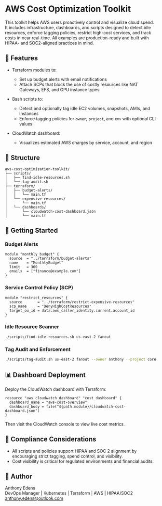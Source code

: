 # AWS Cost Optimization Toolkit

This toolkit helps AWS users proactively control and visualize cloud spend. It includes infrastructure, dashboards, and scripts designed to detect idle resources, enforce tagging policies, restrict high-cost services, and track costs in near real-time. All examples are production-ready and built with HIPAA- and SOC2-aligned practices in mind.

## 🔧 Features

- Terraform modules to:
  - Set up budget alerts with email notifications
  - Attach SCPs that block the use of costly resources like NAT Gateways, EFS, and GPU instance types

- Bash scripts to:
  - Detect and optionally tag idle EC2 volumes, snapshots, AMIs, and instances
  - Enforce tagging policies for `owner`, `project`, and `env` with optional CLI values

- CloudWatch dashboard:
  - Visualizes estimated AWS charges by service, account, and region

## 📁 Structure
```
aws-cost-optimization-toolkit/
├── scripts/
│   ├── find-idle-resources.sh
│   └── tag-audit.sh
├── terraform/
│   ├── budget-alerts/
│   │   └── main.tf
│   └── expensive-resources/
│       └── main.tf
│   └── dashboards/
│       └── cloudwatch-cost-dashboard.json
│       └── main.tf
```
## 🚀 Getting Started

### Budget Alerts

```hcl
module "monthly_budget" {
  source  = "../terraform/budget-alerts"
  name    = "MonthlyBudget"
  limit   = 300
  emails  = ["finance@example.com"]
}
```

### Service Control Policy (SCP)

```hcl
module "restrict_resources" {
  source       = "../terraform/restrict-expensive-resources"
  scp_name     = "DenyHighCostResources"
  target_ou_id = data.aws_caller_identity.current.account_id
}
```

### Idle Resource Scanner

```bash
./scripts/find-idle-resources.sh us-east-2 fanout
```

### Tag Audit and Enforcement

```bash
./scripts/tag-audit.sh us-east-2 fanout --owner anthony --project core-platform --env prod
```

## 📊 Dashboard Deployment

Deploy the CloudWatch dashboard with Terraform:

```hcl
resource "aws_cloudwatch_dashboard" "cost_dashboard" {
  dashboard_name = "aws-cost-overview"
  dashboard_body = file("${path.module}/cloudwatch-cost-dashboard.json")
}
```

Then visit the CloudWatch console to view live cost metrics.

## 🔐 Compliance Considerations

- All scripts and policies support HIPAA and SOC 2 alignment by encouraging strict tagging, spend control, and visibility.
- Cost visibility is critical for regulated environments and financial audits.

## 🧠 Author

Anthony Edens  
DevOps Manager | Kubernetes | Terraform | AWS | HIPAA/SOC2  
anthony.edens@outlook.com

